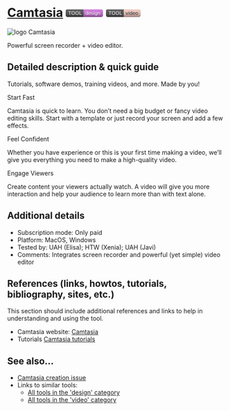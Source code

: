 # [Camtasia](https://www.techsmith.es/editor-video.html)  [<img src="images/design.png" align="bottom">](https://github.com/e-CLOSE/Toolbox/issues?q=label%3A01_TOOL+label%3Adesign) [<img src="images/video.png" align="bottom">](https://github.com/e-CLOSE/Toolbox/issues?q=label%3A01_TOOL+label%3Avideo)
![logo Camtasia](https://user-images.githubusercontent.com/96419022/157250278-62c78553-2162-4be7-980f-f713ab490562.png)

Powerful screen recorder + video editor.


## Detailed description & quick guide

Tutorials, software demos, training videos, and more. Made by you!

Start Fast

Camtasia is quick to learn. You don’t need a big budget or fancy video editing skills. Start with a template or just record your screen and add a few effects.

Feel Confident

Whether you have experience or this is your first time making a video, we’ll give you everything you need to make a high-quality video.

Engage Viewers

Create content your viewers actually watch. A video will give you more interaction and help your audience to learn more than with text alone.

## Additional details

- Subscription mode: Only paid
- Platform: MacOS, Windows
- Tested by: UAH (Elisa); HTW (Xenia); UAH (Javi)
- Comments: Integrates screen recorder and powerful (yet simple) video editor


## References (links, howtos, tutorials, bibliography, sites, etc.)

This section should include additional references and links to help in
understanding and using the tool.

- Camtasia website: [Camtasia](https://www.techsmith.es/editor-video.html)
- Tutorials [Camtasia tutorials](https://www.youtube.com/watch?v=bS6pRt_R0m8&list=PLDyDYqoIde4Bd1dAXoF0sfxiI8zpBryqy)


## See also...

- [Camtasia creation issue](https://github.com/e-CLOSE/Toolbox/issues/89)
- Links to similar tools:
  - [All tools in the 'design' category](https://github.com/e-CLOSE/Toolbox/issues?q=label%3A01_TOOL+label%3Adesign)
  - [All tools in the 'video' category](https://github.com/e-CLOSE/Toolbox/issues?q=label%3A01_TOOL+label%3Avideo)

